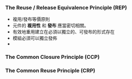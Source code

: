 ### The Reuse / Release Equivalence Principle (REP)

- 複用/發布等價原則
- 元件的 **複用性** 和 **發布** 應當密切相關。
- 有效地重用建立在必須以獨立的、可發布的形式存在
- 模組必須可以獨立發佈
- 

### The Common Closure Principle (CCP)



### The Common Reuse Principle (CRP)